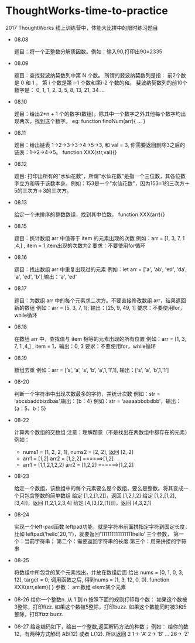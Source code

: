 # ThoughtWorks-time-to-practice
2017 ThoughtWorks 线上训练营中，体能大比拼中的限时练习题目

* 08.08

    题目：将一个正整数分解质因数。例如：输入90,打印出90=2335

* 08.09

    题目：查找斐波纳契数列中第 N 个数。 所谓的斐波纳契数列是指： 前2个数是 0 和 1 。 第 i 个数是第 i-1 个数和第i-2 个数的和。 斐波纳契数列的前10个数字是： 0, 1, 1, 2, 3, 5, 8, 13, 21, 34 …

* 08.10

    题目：给出2*n + 1 个的数字(数组)，除其中一个数字之外其他每个数字均出现两次，找到这个数字。
eg: function findNum(arr){ ... }

* 08.11

    题目：给出链表 1->2->3->3->4->5->3, 和 val = 3, 你需要返回删除3之后的链表：1->2->4->5。
function XXX(str,val){}

* 08.12

    题目: 打印出所有的"水仙花数"，所谓"水仙花数"是指一个三位数，其各位数字立方和等于该数本身。例如：153是一个"水仙花数"，因为153=1的三次方＋5的三次方＋3的三次方。

* 08.13
    
    给定一个未排序的整数数组，找到其中位数。
    function XXX(arr){}

* 08.15
    
    题目：统计数组 arr 中值等于 item 的元素出现的次数
    例如：arr = [1, 3, 7, 1 ,4,] , item = 1,item出现的次数为2
    要求：不要使用for循环

* 08.16

    题目：找出数组 arr 中重复出现过的元素
    例如：let arr = ['a', 'ab', 'ed', 'da', 'a', 'ed', 'b'];输出：'a', 'ed' 

* 08.17

    
    题目：为数组 arr 中的每个元素求二次方。不要直接修改数组 arr，结果返回新的数组
    例如：arr = [5, 3, 7, 1]; 输出：[25, 9, 49, 1]
    要求：不要使用for，while循环

* 08.18

    在数组 arr 中，查找值与 item 相等的元素出现的所有位置
    例如：arr = [1, 3, 7, 1 ,4,] , item = 1，输出：0, 3
    要求：不要使用for，while循环

* 08.19

    数组去重
    例如：arr = [‘s’, ‘a’, ‘s’, ‘b’, ‘a’,1,‘1’,1], 输出：[‘s’, ‘a’, ‘b’,1,‘1’]

* 08-20

    判断一个字符串中出现次数最多的字符，并统计次数
    例如：str = ‘abcsbaddbizdbas’,输出：{b：4}
    例如：str = ‘aaaaabbdbdbb’，输出：{a：5，b：5}

* 08-22

    计算两个数组的交数组
    注意：理解题意（不是找出在两数组中都存在的元素）
    例如：
    * nums1 = [1, 2, 2, 1], nums2 = [2, 2], 返回 [2, 2]
    * arr1 = [1,2] arr2 = [1,2,2] ======>[1,2]
    * arr1 = [1,1,2,1,2,2] arr2 = [1,2,2] ======>[1,2,2]

* 08-23

    给定一个数组，该数组中的每个元素要么是个数组，要么是整数。将其变成一个只包含整数的简单数组
    给定 [1,2,[1,2]]，返回 [1,2,1,2]
    给定 [1,2,[1,2],[3,4]]，返回 [1,2,1,2,3,4]
    给定 [4,[3,[2,[1]]]]，返回 [4,3,2,1]

* 08-24

    实现一个left-pad函数
    leftpad功能，就是字符串前面拼指定字符到固定长度，比如
    leftpad(‘hello’,20,‘1’)，就要返回’111111111111111hello’
    三个参数，
    第一个：当前字符串；
    第二个：需要返回字符串的长度
    第三个：用来拼接的字符串

* 08-25

    将数组中所包含的某个元素找出，并放在数组后面
    给出 nums = [0, 1, 0, 3, 12], target = 0; 调用函数之后, 得到nums = [1, 3, 12, 0, 0].
    function XXX(arr,elem){ }
    参数：
    arr:数组
    elem:某个元素

* 08-26
    给你一个整数n. 从 1 到 n 按照下面的规则打印每个数：
    如果这个数被3整除，打印fizz.
    如果这个数被5整除，打印buzz.
    如果这个数能同时被3和5整除，打印fizz buzz.
            
* 08-27
    给定编码如下，给出一个整数,返回解码方法的种数；
    例如：
    给你的数12，有两种方式解码 AB(12) 或者 L(12). 所以返回 2
    1-> 'A’
    2-> ‘B’
    …
    26-> ‘Z’
